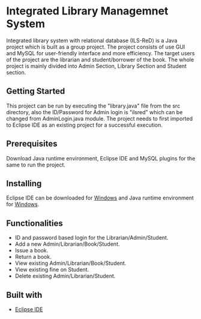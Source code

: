 # Integrated Library Managemnet System
Integrated library system with relational database (ILS-ReD) is a Java project which is built as a group project. The project consists of use GUI and MySQL for user-friendly interface and more efficiency. The target users of the project are the librarian and student/borrower of the book. The whole project is mainly divided into Admin Section, Library Section and Student section. 
## Getting Started
This project can be run by executing the "library.java" file from the src directory, also the ID/Password for Admin login is "ilsred" which can be changed from AdminLogin.java module. The project needs to first imported to Eclipse IDE as an existing project for a successful execution.
## Prerequisites
Download Java runtime environment, Eclipse IDE and MySQL plugins for the same to run the project. 
## Installing
Eclipse IDE can be downloaded for [Windows](https://www.eclipse.org/downloads/) and Java runtime environment for [Windows](https://www.java.com/en/download/).
## Functionalities
- ID and password based login for the Librarian/Admin/Student.
- Add a new Admin/Librarian/Book/Student.
- Issue a book.
- Return a book.
- View existing Admin/Librarian/Book/Student.
- View existing fine on Student. 
- Delete existing Admin/Librarian/Student.
## Built with 
- [Eclipse IDE](https://www.eclipse.org/downloads/)
